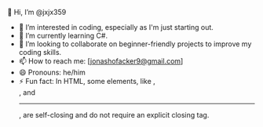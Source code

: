 👋 Hi, I’m @jxjx359
- 👀 I’m interested in coding, especially as I'm just starting out.
- 🌱 I’m currently learning C#.
- 💞️ I’m looking to collaborate on beginner-friendly projects to improve my coding skills.
- 📫 How to reach me: [jonashofacker9@gmail.com]
- 😄 Pronouns: he/him
- ⚡ Fun fact: In HTML, some elements, like <img>, <br>, and <hr>, are self-closing and do not require an explicit closing tag.

<!---
jxjx359/jxjx359 is a ✨ special ✨ repository because its `README.md` (this file) appears on your GitHub profile.
You can click the Preview link to take a look at your changes.
--->
